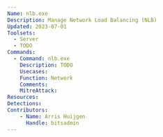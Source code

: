 ```yaml
---
Name: nlb.exe
Description: Manage Network Load Balancing (NLB)
Updated: 2023-07-01
Toolsets:
  - Server
  - TODO
Commands:
  - Command: nlb.exe
    Description: TODO
    Usecases:
    Function: Network
    Comments:
    MitreAttack:
Resources:
Detections:
Contributors:
    - Name: Arris Huijgen
      Handle: bitsadmin
---
```

